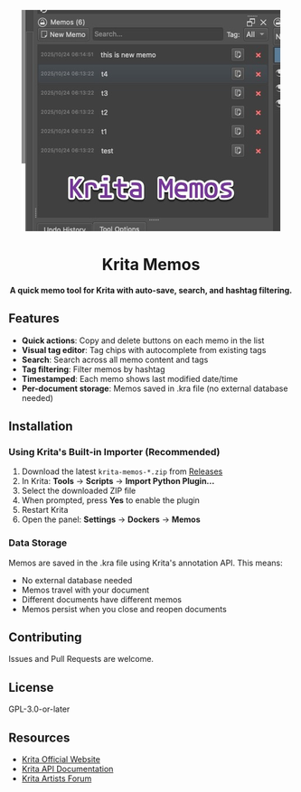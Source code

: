 
<p align="center">
	<p align="center">
		<img src="doc/idx.jpg" width="458" alt="intro screen" />
	</p>
	<h1 align="center">Krita Memos</h1>
	<h4 align="center">A quick memo tool for Krita with auto-save, search, and hashtag filtering. </h4>
</p>


## Features

- **Quick actions**: Copy and delete buttons on each memo in the list
- **Visual tag editor**: Tag chips with autocomplete from existing tags
- **Search**: Search across all memo content and tags
- **Tag filtering**: Filter memos by hashtag
- **Timestamped**: Each memo shows last modified date/time
- **Per-document storage**: Memos saved in .kra file (no external database needed)

## Installation

### Using Krita's Built-in Importer (Recommended)

1. Download the latest `krita-memos-*.zip` from [Releases](https://github.com/YOUR_USERNAME/krita-memos/releases)
2. In Krita: **Tools** → **Scripts** → **Import Python Plugin...**
3. Select the downloaded ZIP file
4. When prompted, press **Yes** to enable the plugin
5. Restart Krita
6. Open the panel: **Settings** → **Dockers** → **Memos**


### Data Storage

Memos are saved in the .kra file using Krita's annotation API. This means:
- No external database needed
- Memos travel with your document
- Different documents have different memos
- Memos persist when you close and reopen documents

## Contributing

Issues and Pull Requests are welcome.

## License

GPL-3.0-or-later

## Resources

- [Krita Official Website](https://krita.org/)
- [Krita API Documentation](https://api.kde.org/krita/html/)
- [Krita Artists Forum](https://krita-artists.org/)
